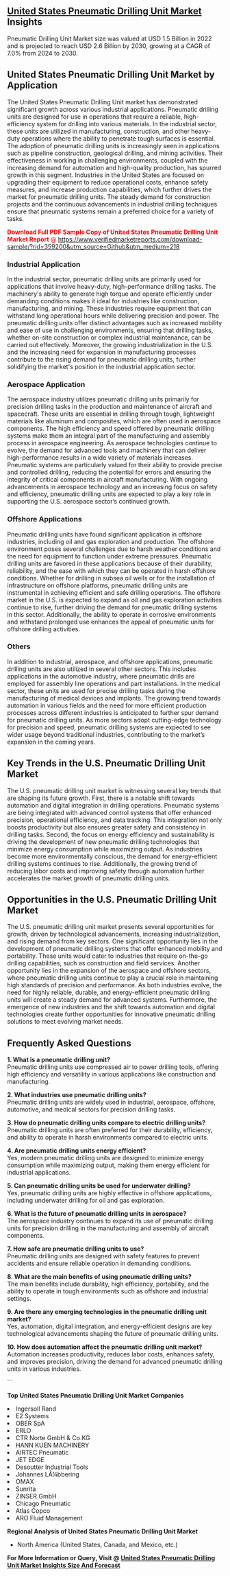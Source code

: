 <h2><a href="https://www.verifiedmarketreports.com/download-sample/?rid=359200&amp;utm_source=Github&amp;utm_medium=218" target="_blank">United States Pneumatic Drilling Unit Market</a> Insights</h2><p>Pneumatic Drilling Unit Market size was valued at USD 1.5 Billion in 2022 and is projected to reach USD 2.6 Billion by 2030, growing at a CAGR of 7.0% from 2024 to 2030.</p><p> <h2>United States Pneumatic Drilling Unit Market by Application</h2> <p>The United States Pneumatic Drilling Unit market has demonstrated significant growth across various industrial applications. Pneumatic drilling units are designed for use in operations that require a reliable, high-efficiency system for drilling into various materials. In the industrial sector, these units are utilized in manufacturing, construction, and other heavy-duty operations where the ability to penetrate tough surfaces is essential. The adoption of pneumatic drilling units is increasingly seen in applications such as pipeline construction, geological drilling, and mining activities. Their effectiveness in working in challenging environments, coupled with the increasing demand for automation and high-quality production, has spurred growth in this segment. Industries in the United States are focused on upgrading their equipment to reduce operational costs, enhance safety measures, and increase production capabilities, which further drives the market for pneumatic drilling units. The steady demand for construction projects and the continuous advancements in industrial drilling techniques ensure that pneumatic systems remain a preferred choice for a variety of tasks. <p><span class=""><span style="color: #ff0000;"><strong>Download Full PDF Sample Copy of United States Pneumatic Drilling Unit Market Report</strong> @ </span><a href="https://www.verifiedmarketreports.com/download-sample/?rid=359200&amp;utm_source=Github&amp;utm_medium=218" target="_blank">https://www.verifiedmarketreports.com/download-sample/?rid=359200&amp;utm_source=Github&amp;utm_medium=218</a></span></p> <h3>Industrial Application</h3> <p>In the industrial sector, pneumatic drilling units are primarily used for applications that involve heavy-duty, high-performance drilling tasks. The machinery's ability to generate high torque and operate efficiently under demanding conditions makes it ideal for industries like construction, manufacturing, and mining. These industries require equipment that can withstand long operational hours while delivering precision and power. The pneumatic drilling units offer distinct advantages such as increased mobility and ease of use in challenging environments, ensuring that drilling tasks, whether on-site construction or complex industrial maintenance, can be carried out effectively. Moreover, the growing industrialization in the U.S. and the increasing need for expansion in manufacturing processes contribute to the rising demand for pneumatic drilling units, further solidifying the market's position in the industrial application sector.</p> <h3>Aerospace Application</h3> <p>The aerospace industry utilizes pneumatic drilling units primarily for precision drilling tasks in the production and maintenance of aircraft and spacecraft. These units are essential in drilling through tough, lightweight materials like aluminum and composites, which are often used in aerospace components. The high efficiency and speed offered by pneumatic drilling systems make them an integral part of the manufacturing and assembly process in aerospace engineering. As aerospace technologies continue to evolve, the demand for advanced tools and machinery that can deliver high-performance results in a wide variety of materials increases. Pneumatic systems are particularly valued for their ability to provide precise and controlled drilling, reducing the potential for errors and ensuring the integrity of critical components in aircraft manufacturing. With ongoing advancements in aerospace technology and an increasing focus on safety and efficiency, pneumatic drilling units are expected to play a key role in supporting the U.S. aerospace sector’s continued growth.</p> <h3>Offshore Applications</h3> <p>Pneumatic drilling units have found significant application in offshore industries, including oil and gas exploration and production. The offshore environment poses several challenges due to harsh weather conditions and the need for equipment to function under extreme pressures. Pneumatic drilling units are favored in these applications because of their durability, reliability, and the ease with which they can be operated in harsh offshore conditions. Whether for drilling in subsea oil wells or for the installation of infrastructure on offshore platforms, pneumatic drilling units are instrumental in achieving efficient and safe drilling operations. The offshore market in the U.S. is expected to expand as oil and gas exploration activities continue to rise, further driving the demand for pneumatic drilling systems in this sector. Additionally, the ability to operate in corrosive environments and withstand prolonged use enhances the appeal of pneumatic units for offshore drilling activities.</p> <h3>Others</h3> <p>In addition to industrial, aerospace, and offshore applications, pneumatic drilling units are also utilized in several other sectors. This includes applications in the automotive industry, where pneumatic drills are employed for assembly line operations and part installations. In the medical sector, these units are used for precise drilling tasks during the manufacturing of medical devices and implants. The growing trend towards automation in various fields and the need for more efficient production processes across different industries is anticipated to further spur demand for pneumatic drilling units. As more sectors adopt cutting-edge technology for precision and speed, pneumatic drilling systems are expected to see wider usage beyond traditional industries, contributing to the market’s expansion in the coming years.</p> <h2>Key Trends in the U.S. Pneumatic Drilling Unit Market</h2> <p>The U.S. pneumatic drilling unit market is witnessing several key trends that are shaping its future growth. First, there is a notable shift towards automation and digital integration in drilling operations. Pneumatic systems are being integrated with advanced control systems that offer enhanced precision, operational efficiency, and data tracking. This integration not only boosts productivity but also ensures greater safety and consistency in drilling tasks. Second, the focus on energy efficiency and sustainability is driving the development of new pneumatic drilling technologies that minimize energy consumption while maximizing output. As industries become more environmentally conscious, the demand for energy-efficient drilling systems continues to rise. Additionally, the growing trend of reducing labor costs and improving safety through automation further accelerates the market growth of pneumatic drilling units.</p> <h2>Opportunities in the U.S. Pneumatic Drilling Unit Market</h2> <p>The U.S. pneumatic drilling unit market presents several opportunities for growth, driven by technological advancements, increasing industrialization, and rising demand from key sectors. One significant opportunity lies in the development of pneumatic drilling systems that offer enhanced mobility and portability. These units would cater to industries that require on-the-go drilling capabilities, such as construction and field services. Another opportunity lies in the expansion of the aerospace and offshore sectors, where pneumatic drilling units continue to play a crucial role in maintaining high standards of precision and performance. As both industries evolve, the need for highly reliable, durable, and energy-efficient pneumatic drilling units will create a steady demand for advanced systems. Furthermore, the emergence of new industries and the shift towards automation and digital technologies create further opportunities for innovative pneumatic drilling solutions to meet evolving market needs.</p> <h2>Frequently Asked Questions</h2> <p><strong>1. What is a pneumatic drilling unit?</strong><br>Pneumatic drilling units use compressed air to power drilling tools, offering high efficiency and versatility in various applications like construction and manufacturing.</p> <p><strong>2. What industries use pneumatic drilling units?</strong><br>Pneumatic drilling units are widely used in industrial, aerospace, offshore, automotive, and medical sectors for precision drilling tasks.</p> <p><strong>3. How do pneumatic drilling units compare to electric drilling units?</strong><br>Pneumatic drilling units are often preferred for their durability, efficiency, and ability to operate in harsh environments compared to electric units.</p> <p><strong>4. Are pneumatic drilling units energy efficient?</strong><br>Yes, modern pneumatic drilling units are designed to minimize energy consumption while maximizing output, making them energy efficient for industrial applications.</p> <p><strong>5. Can pneumatic drilling units be used for underwater drilling?</strong><br>Yes, pneumatic drilling units are highly effective in offshore applications, including underwater drilling for oil and gas exploration.</p> <p><strong>6. What is the future of pneumatic drilling units in aerospace?</strong><br>The aerospace industry continues to expand its use of pneumatic drilling units for precision drilling in the manufacturing and assembly of aircraft components.</p> <p><strong>7. How safe are pneumatic drilling units to use?</strong><br>Pneumatic drilling units are designed with safety features to prevent accidents and ensure reliable operation in demanding conditions.</p> <p><strong>8. What are the main benefits of using pneumatic drilling units?</strong><br>The main benefits include durability, high efficiency, portability, and the ability to operate in tough environments such as offshore and industrial settings.</p> <p><strong>9. Are there any emerging technologies in the pneumatic drilling unit market?</strong><br>Yes, automation, digital integration, and energy-efficient designs are key technological advancements shaping the future of pneumatic drilling units.</p> <p><strong>10. How does automation affect the pneumatic drilling unit market?</strong><br>Automation increases productivity, reduces labor costs, enhances safety, and improves precision, driving the demand for advanced pneumatic drilling units in various industries.</p> ```</p><p><strong>Top United States Pneumatic Drilling Unit Market Companies</strong></p><div data-test-id=""><p><li>Ingersoll Rand</li><li> E2 Systems</li><li> OBER SpA</li><li> ERLO</li><li> CTR Norte GmbH & Co.KG</li><li> HANN KUEN MACHINERY</li><li> AIRTEC Pneumatic</li><li> JET EDGE</li><li> Desoutter Industrial Tools</li><li> Johannes LÃ¼bbering</li><li> OMAX</li><li> Sunrita</li><li> ZINSER GmbH</li><li> Chicago Pneumatic</li><li> Atlas Copco</li><li> ARO Fluid Management</li></p><div><strong>Regional Analysis of&nbsp;United States Pneumatic Drilling Unit Market</strong></div><ul><li dir="ltr"><p dir="ltr">North America&nbsp;(United States, Canada, and Mexico, etc.)</p></li></ul><p><strong>For More Information or Query, Visit @&nbsp;</strong><strong><a href="https://www.verifiedmarketreports.com/product/pneumatic-drilling-unit-market/?utm_source=Github&amp;utm_medium=218" target="_blank">United States Pneumatic Drilling Unit Market Insights Size And Forecast</a></strong></p></div>
